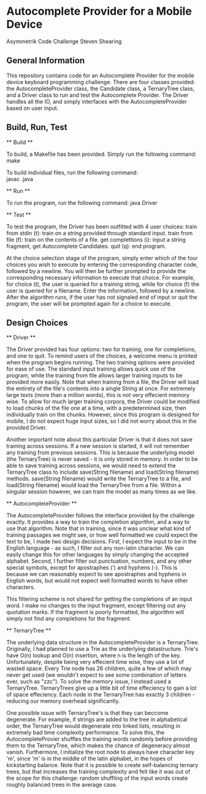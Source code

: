 # Autocomplete Provider for a Mobile Device  
Asymmetrik Code Challenge
Steven Shearing

## General Information

This repository contains code for an Autocomplete Provider for the mobile
device keyboard programming challenge. There are four classes provided: the
AutocompleteProvider class, the Candidate class, a TernaryTree class, and a
Driver class to run and test the Autocomplete Provider. The Driver handles all
the IO, and simply interfaces with the AutocompleteProvider based on user
input. 

## Build, Run, Test

** Build **  

To build, a Makefile has been provided. Simply run the following command:
make

To build individual files, run the following command:  
javac <filename>.java

** Run **

To run the program, run the following command:
java Driver

** Test **

To test the program, the Driver has been outfitted with 4 user choices:
train from stdin (t): train on a string provided through standard input.
train from file (f): train on the contents of a file.
get complettions (i): input a string fragment, get Autocomplete Candidates.
quit (q): end program.

At the choice selection stage of the program, simply enter which of the four
choices you wish to execute by entering the corresponding character code,
followed by a newline. You will then be further prompted to provide the
corresponding necessary information to execute that choice. For example, for
choice (t), the user is queried for a training string, while for choice (f)
the user is queried for a filename. Enter the information, followed by a
newline. After the algorithm runs, if the user has not signaled end of input
or quit the program, the user will be prompted again for a choice to execute.

## Design Choices

** Driver **

The Driver provided has four options: two for training, one for completions,
and one to quit. To remind users of the choices, a welcome menu is printed
when the program begins running. The two training options were provided for
ease of use. The standard input training allows quick use of the program,
while the training from file allows larger training inputs to be provided more
easily. Note that when training from a file, the Driver will load the entirety
of the file's contents into a single String at once. For extremely large texts
(more than a million words), this is not very effecient memory wise. To allow
for much larger training corpora, the Driver could be modified to load chunks
of the file one at a time, with a predetermined size, then individually train
on the chunks. However, since this program is designed for mobile, I do not
expect huge input sizes, so I did not worry about this in the provided Driver.

Another important note about this particular Driver is that it does not save
training across sessions. If a new session is started, it will not remember
any training from previous sessions. This is because the underlying model (the
TernaryTree) is never saved - it is only stored in memory. In order to be able
to save training across sessions, we would need to extend the TernaryTree
class to include save(String filename) and load(String filename) methods.
save(String filename) would write the TernaryTree to a file, and
load(String filename) would load the TernaryTree from a file. Within a
singular session however, we can train the model as many times as we like.

** AutocompleteProvider **

The AutocompleteProvider follows the interface provided by the challenge
exactly. It provides a way to train the completion algorithm, and a way to use
that algorithm. Note that in training, since it was unclear what kind of
training passages we might see, or how well formatted we could expect the text
to be, I made two design decisions. First, I expect the input to be in the
English language - as such, I filter out any non-latin character. We can
easily change this for other languages by simply changing the accepted
alphabet. Second, I further filter out punctuation, numbers, and any other
special symbols, except for apostraphes (') and hyphens (-). This is because
we can reasonably expect to see apostraphes and hyphens in English words, but
would not expect well formatted words to have other characters.

This filtering scheme is not shared for getting the completions of an input
word. I make no changes to the input fragment, except filtering out any
quotation marks. If the fragment is poorly formatted, the algorithm will
simply not find any completions for the fragment.

** TernaryTree **

The underlying data structure in the AutocompleteProvider is a TernaryTree.
Originally, I had planned to use a Trie as the underlying datastructure.
Trie's have O(n) lookup and O(n) insertion, where n is the length of the key.
Unfortunately, despite being very effecient time wise, they use a lot of
wasted space. Every Trie node has 26 children, quite a few of which may never
get used (we wouldn't expect to see some combination of letters ever, such as
"zzc"). To solve the memory issue, I instead used a TernaryTree. TernaryTrees
give up a little bit of time effeciency to gain a lot of space effeciency.
Each node in the TernaryTree has exactly 3 children - reducing our memory
overhead significantly.

One possible issue with TernaryTree's is that they can beccome degenerate. For
example, if strings are added to the tree in alphabetical order, the
TernaryTree would degenerate into linked lists, resulting in extremely bad
time complexity performance. To solve this, the AutocompleteProvier shuffles
the training words randomly before providing them to the TernaryTree, which
makes the chance of degeneracy almost vanish. Furthermore, I initialize the
root node to always have character key 'm', since 'm' is in the middle of the
latin alphabet, in the hopes of kickstarting balance. Note that it is possible
to create self-balancing ternary trees, but that increases the training
complexity and felt like it was out of the scope for this challenge: random
shuffling of the input words create roughly balanced trees in the average
case. 

